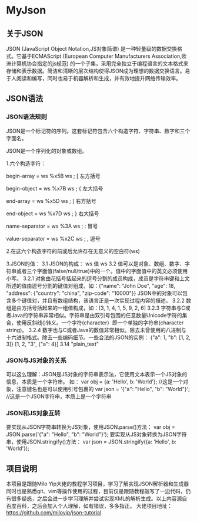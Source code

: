# MyJson
## 关于JSON
JSON (JavaScript Object Notation,JS对象简谱) 是一种轻量级的数据交换格式。它基于ECMAScript (European Computer Manufacturers Association,欧洲计算机协会指定的js规范) 的一个子集，采用完全独立于编程语言的文本格式来存储和表示数据。简洁和清晰的层次结构使得JSON成为理想的数据交换语言。易于人阅读和编写，同时也易于机器解析和生成，并有效地提升网络传输效率。
## JSON语法
### JSON语法规则
JSON是一个标记符的序列。这套标记符包含六个构造字符、字符串、数字和三个字面名。

JSON是一个序列化的对象或数组。

1.六个构造字符：

begin-array = ws %x5B ws ; [ 左方括号

begin-object = ws %x7B ws ; { 左大括号

end-array = ws %x5D ws ; ] 右方括号

end-object = ws %x7D ws ; } 右大括号

name-separator = ws %3A ws ; : 冒号

value-separator = ws %x2C ws ; , 逗号

2.在这六个构造字符的前或后允许存在无意义的空白符(ws)

3.JSON的值：
3.1 JSON的构成：
ws 值 ws
3.2 值可以是对象、数组、数字、字符串或者三个字面值(false/null/true)中的一个。值中的字面值中的英文必须使用小写。
3.2.1 对象由花括号括起来的逗号分割的成员构成，成员是字符串键和上文所述的值由逗号分割的键值对组成，如：{"name": "John Doe", "age": 18, "address": {"country": "china", "zip-code": "10000"}}
JSON中的对象可以包含多个键值对，并且有数组结构，该语言正是一次实现过程内容的描述。
3.2.2 数组是由方括号括起来的一组值构成，如：[3, 1, 4, 1, 5, 9, 2, 6]
3.2.3 字符串与C或者Java的字符串非常相似。字符串是由双引号包围的任意数量Unicode字符的集合，使用反斜线(\)转义。一个字符(character）即一个单独的字符串(character string)。
3.2.4 数字也与C或者Java的数值非常相似。除去未曾使用的八进制与十六进制格式。除去一些编码细节。一些合法的JSON的实例：
{"a": 1, "b": [1, 2, 3]}
[1, 2, "3", {"a": 4}]
3.14
"plain_text"
### JSON与JS对象的关系
可以这么理解：JSON是JS对象的字符串表示法，它使用文本表示一个JS对象的信息，本质是一个字符串。
如：
var obj = {a: 'Hello', b: 'World'}; //这是一个对象，注意键名也是可以使用引号包裹的
var json = '{"a": "Hello", "b": "World"}'; //这是一个JSON字符串，本质上是一个字符串
### JSON和JS对象互转
要实现从JSON字符串转换为JS对象，使用JSON.parse()方法：
var obj = JSON.parse('{"a": "Hello", "b": "World"}');
要实现从JS对象转换为JSON字符串，使用JSON.stringify()方法：
var json = JSON.stringify({a: 'Hello', b: 'World'});
## 项目说明
本项目是跟随Milo Yip大佬的教程学习项目，学习了解实现JSON解析器和生成器同时也是熟悉git、vim等操作使用的过程，目前仅是跟随教程敲写了一边代码，仍有很多疑惑，之后会进一步学习理解并尝试实现XML的解析生成。以上内容源自百度百科，之后会加入个人理解，如有错误，多多指正。
大佬项目地址：https://github.com/miloyip/json-tutorial
